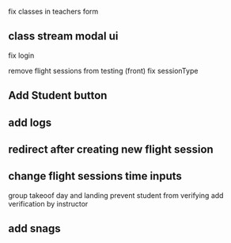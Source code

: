 fix classes in teachers form
## class stream modal ui
fix login

remove flight sessions from testing (front)
fix sessionType

## Add Student button
## add logs
## redirect after creating new flight session
## change flight sessions time inputs
group takeoof day and landing
prevent student from verifying
add verification by instructor
## add snags